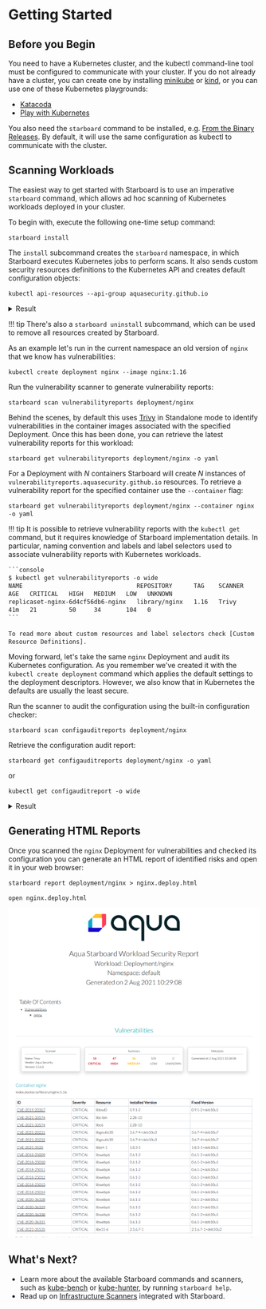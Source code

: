 # Getting Started

## Before you Begin

You need to have a Kubernetes cluster, and the kubectl command-line tool must be configured to communicate with your
cluster. If you do not already have a cluster, you can create one by installing [minikube] or [kind], or you can use one
of these Kubernetes playgrounds:

* [Katacoda]
* [Play with Kubernetes]

You also need the `starboard` command to be installed, e.g. [From the Binary Releases]. By default, it will use the same
configuration as kubectl to communicate with the cluster.

## Scanning Workloads

The easiest way to get started with Starboard is to use an imperative `starboard` command, which allows ad hoc scanning
of Kubernetes workloads deployed in your cluster.

To begin with, execute the following one-time setup command:

```
starboard install
```

The `install` subcommand creates the `starboard` namespace, in which Starboard executes Kubernetes jobs to perform
scans. It also sends custom security resources definitions to the Kubernetes API and creates default configuration
objects:

```console
kubectl api-resources --api-group aquasecurity.github.io
```

<details>
<summary>Result</summary>

```
NAME                             SHORTNAMES                 APIVERSION                        NAMESPACED   KIND
ciskubebenchreports              kubebench                  aquasecurity.github.io/v1alpha1   false        CISKubeBenchReport
clustercompliancedetailreports   compliancedetail           aquasecurity.github.io/v1alpha1   false        ClusterComplianceDetailReport
clustercompliancereports         compliance                 aquasecurity.github.io/v1alpha1   false        ClusterComplianceReport
clusterconfigauditreports        clusterconfigaudit         aquasecurity.github.io/v1alpha1   false        ClusterConfigAuditReport
clustervulnerabilityreports      clustervuln,clustervulns   aquasecurity.github.io/v1alpha1   false        ClusterVulnerabilityReport
configauditreports               configaudit                aquasecurity.github.io/v1alpha1   true         ConfigAuditReport
kubehunterreports                kubehunter                 aquasecurity.github.io/v1alpha1   false        KubeHunterReport
vulnerabilityreports             vuln,vulns                 aquasecurity.github.io/v1alpha1   true         VulnerabilityReport
```
</details>

!!! tip
    There's also a `starboard uninstall` subcommand, which can be used to remove all resources created by Starboard.

As an example let's run in the current namespace an old version of `nginx` that we know has vulnerabilities:

```
kubectl create deployment nginx --image nginx:1.16
```

Run the vulnerability scanner to generate vulnerability reports:

```
starboard scan vulnerabilityreports deployment/nginx
```

Behind the scenes, by default this uses [Trivy] in Standalone mode to identify vulnerabilities in the container
images associated with the specified Deployment. Once this has been done, you can retrieve the latest vulnerability
reports for this workload:

```
starboard get vulnerabilityreports deployment/nginx -o yaml
```

For a Deployment with *N* containers Starboard will create *N* instances of `vulnerabilityreports.aquasecurity.github.io`
resources. To retrieve a vulnerability report for the specified container use the `--container` flag:

```
starboard get vulnerabilityreports deployment/nginx --container nginx -o yaml
```

!!! tip
    It is possible to retrieve vulnerability reports with the `kubectl get` command, but it requires knowledge of
    Starboard implementation details. In particular, naming convention and labels and label selectors used to associate
    vulnerability reports with Kubernetes workloads.

    ```console
    $ kubectl get vulnerabilityreports -o wide
    NAME                                REPOSITORY      TAG    SCANNER   AGE   CRITICAL   HIGH   MEDIUM   LOW   UNKNOWN
    replicaset-nginx-6d4cf56db6-nginx   library/nginx   1.16   Trivy     41m   21         50     34       104   0
    ```

    To read more about custom resources and label selectors check [Custom Resource Definitions].

Moving forward, let's take the same `nginx` Deployment and audit its Kubernetes configuration. As you remember we've
created it with the `kubectl create deployment` command which applies the default settings to the deployment descriptors.
However, we also know that in Kubernetes the defaults are usually the least secure.

Run the scanner to audit the configuration using the built-in configuration checker:

```
starboard scan configauditreports deployment/nginx
```

Retrieve the configuration audit report:

```
starboard get configauditreports deployment/nginx -o yaml
```

or

```
kubectl get configauditreport -o wide
```

<details>
<summary>Result</summary>

```
NAME                          SCANNER     AGE   CRITICAL   HIGH   MEDIUM   LOW
replicaset-nginx-78449c65d4   Starboard   75s   0         0      6        7
```
</details>

## Generating HTML Reports

Once you scanned the `nginx` Deployment for vulnerabilities and checked its configuration you can generate an HTML
report of identified risks and open it in your web browser:

```
starboard report deployment/nginx > nginx.deploy.html
```

```
open nginx.deploy.html
```

![Aqua Starboard Workload Security HTML Report](../images/html-report.png)

## What's Next?

* Learn more about the available Starboard commands and scanners, such as [kube-bench] or [kube-hunter], by running
  `starboard help`.
* Read up on [Infrastructure Scanners] integrated with Starboard.

[Trivy]: ./../vulnerability-scanning/trivy.md
[Custom Resource Definitions]: ./../crds/index.md
[Katacoda]: https://www.katacoda.com/courses/kubernetes/playground/
[Play with Kubernetes]: http://labs.play-with-k8s.com/
[From the Binary Releases]: ./installation/binary-releases.md
[minikube]: https://minikube.sigs.k8s.io/docs/
[kind]: https://kind.sigs.k8s.io/docs/
[kube-bench]: https://github.com/aquasecurity/kube-bench
[kube-hunter]: https://github.com/aquasecurity/kube-hunter
[Infrastructure Scanners]: ./../configuration-auditing/infrastructure-scanners/index.md
